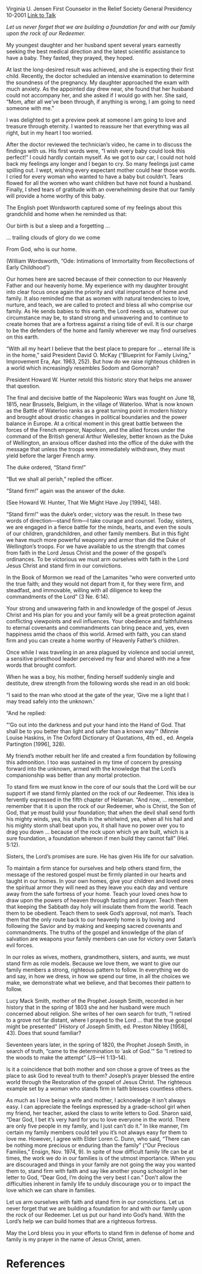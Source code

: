 Virginia U. Jensen
First Counselor in the Relief Society General Presidency
10-2001
[Link to Talk](https://www.churchofjesuschrist.org/study/general-conference/2001/10/stand-firm?lang=eng)

_Let us never forget that we are building a foundation for and with our family upon the rock of our Redeemer._

My youngest daughter and her husband spent several years earnestly seeking the best medical direction and the latest scientific assistance to have a baby. They fasted, they prayed, they hoped.

At last the long-desired result was achieved, and she is expecting their first child. Recently, the doctor scheduled an intensive examination to determine the soundness of the pregnancy. My daughter approached the exam with much anxiety. As the appointed day drew near, she found that her husband could not accompany her, and she asked if I would go with her. She said, “Mom, after all we’ve been through, if anything is wrong, I am going to need someone with me.”

I was delighted to get a preview peek at someone I am going to love and treasure through eternity. I wanted to reassure her that everything was all right, but in my heart I too worried.

After the doctor reviewed the technician’s video, he came in to discuss the findings with us. His first words were, “I wish every baby could look this perfect!” I could hardly contain myself. As we got to our car, I could not hold back my feelings any longer and I began to cry. So many feelings just came spilling out. I wept, wishing every expectant mother could hear those words. I cried for every woman who wanted to have a baby but couldn’t. Tears flowed for all the women who want children but have not found a husband. Finally, I shed tears of gratitude with an overwhelming desire that our family will provide a home worthy of this baby.

The English poet Wordsworth captured some of my feelings about this grandchild and home when he reminded us that:





Our birth is but a sleep and a forgetting …

… trailing clouds of glory do we come

From God, who is our home.





(William Wordsworth, “Ode: Intimations of Immortality from Recollections of Early Childhood”)





Our homes here are sacred because of their connection to our Heavenly Father and our heavenly home. My experience with my daughter brought into clear focus once again the priority and vital importance of home and family. It also reminded me that as women with natural tendencies to love, nurture, and teach, we are called to protect and bless all who comprise our family. As He sends babies to this earth, the Lord needs us, whatever our circumstance may be, to stand strong and unwavering and to continue to create homes that are a fortress against a rising tide of evil. It is our charge to be the defenders of the home and family wherever we may find ourselves on this earth.

“With all my heart I believe that the best place to prepare for … eternal life is in the home,” said President David O. McKay (“Blueprint for Family Living,” Improvement Era, Apr. 1963, 252). But how do we raise righteous children in a world which increasingly resembles Sodom and Gomorrah?

President Howard W. Hunter retold this historic story that helps me answer that question.

The final and decisive battle of the Napoleonic Wars was fought on June 18, 1815, near Brussels, Belgium, in the village of Waterloo. What is now known as the Battle of Waterloo ranks as a great turning point in modern history and brought about drastic changes in political boundaries and the power balance in Europe. At a critical moment in this great battle between the forces of the French emperor, Napoleon, and the allied forces under the command of the British general Arthur Wellesley, better known as the Duke of Wellington, an anxious officer dashed into the office of the duke with the message that unless the troops were immediately withdrawn, they must yield before the larger French army.

The duke ordered, “Stand firm!”

“But we shall all perish,” replied the officer.

“Stand firm!” again was the answer of the duke.

(See Howard W. Hunter, That We Might Have Joy [1994], 148).

“Stand firm!” was the duke’s order; victory was the result. In these two words of direction—stand firm—I take courage and counsel. Today, sisters, we are engaged in a fierce battle for the minds, hearts, and even the souls of our children, grandchildren, and other family members. But in this fight we have much more powerful weaponry and armor than did the Duke of Wellington’s troops. For we have available to us the strength that comes from faith in the Lord Jesus Christ and the power of the gospel’s ordinances. To be victorious we must arm ourselves with faith in the Lord Jesus Christ and stand firm in our convictions.

In the Book of Mormon we read of the Lamanites “who were converted unto the true faith; and they would not depart from it, for they were firm, and steadfast, and immovable, willing with all diligence to keep the commandments of the Lord” (3 Ne. 6:14).

Your strong and unwavering faith in and knowledge of the gospel of Jesus Christ and His plan for you and your family will be a great protection against conflicting viewpoints and evil influences. Your obedience and faithfulness to eternal covenants and commandments can bring peace and, yes, even happiness amid the chaos of this world. Armed with faith, you can stand firm and you can create a home worthy of Heavenly Father’s children.

Once while I was traveling in an area plagued by violence and social unrest, a sensitive priesthood leader perceived my fear and shared with me a few words that brought comfort.

When he was a boy, his mother, finding herself suddenly single and destitute, drew strength from the following words she read in an old book:

“I said to the man who stood at the gate of the year, ‘Give me a light that I may tread safely into the unknown.’

“And he replied:

“‘Go out into the darkness and put your hand into the Hand of God. That shall be to you better than light and safer than a known way’” (Minnie Louise Haskins, in The Oxford Dictionary of Quotations, 4th ed., ed. Angela Partington [1996], 328).

My friend’s mother rebuilt her life and created a firm foundation by following this admonition. I too was sustained in my time of concern by pressing forward into the unknown, armed with the knowledge that the Lord’s companionship was better than any mortal protection.

To stand firm we must know in the core of our souls that the Lord will be our support if we stand firmly planted on the rock of our Redeemer. This idea is fervently expressed in the fifth chapter of Helaman. “And now, … remember, remember that it is upon the rock of our Redeemer, who is Christ, the Son of God, that ye must build your foundation; that when the devil shall send forth his mighty winds, yea, his shafts in the whirlwind, yea, when all his hail and his mighty storm shall beat upon you, it shall have no power over you to drag you down … because of the rock upon which ye are built, which is a sure foundation, a foundation whereon if men build they cannot fall” (Hel. 5:12).

Sisters, the Lord’s promises are sure. He has given His life for our salvation.

To maintain a firm stance for ourselves and help others stand firm, the message of the restored gospel must be firmly planted in our hearts and taught in our homes. In your own homes, give your children and loved ones the spiritual armor they will need as they leave you each day and venture away from the safe fortress of your home. Teach your loved ones how to draw upon the powers of heaven through fasting and prayer. Teach them that keeping the Sabbath day holy will insulate them from the world. Teach them to be obedient. Teach them to seek God’s approval, not man’s. Teach them that the only route back to our heavenly home is by loving and following the Savior and by making and keeping sacred covenants and commandments. The truths of the gospel and knowledge of the plan of salvation are weapons your family members can use for victory over Satan’s evil forces.

In our roles as wives, mothers, grandmothers, sisters, and aunts, we must stand firm as role models. Because we love them, we want to give our family members a strong, righteous pattern to follow. In everything we do and say, in how we dress, in how we spend our time, in all the choices we make, we demonstrate what we believe, and that becomes their pattern to follow.

Lucy Mack Smith, mother of the Prophet Joseph Smith, recorded in her history that in the spring of 1803 she and her husband were much concerned about religion. She writes of her own search for truth, “I retired to a grove not far distant, where I prayed to the Lord … that the true gospel might be presented” (History of Joseph Smith, ed. Preston Nibley [1958], 43). Does that sound familiar?

Seventeen years later, in the spring of 1820, the Prophet Joseph Smith, in search of truth, “came to the determination to ‘ask of God.’” So “I retired to the woods to make the attempt” (JS—H 1:13–14).

Is it a coincidence that both mother and son chose a grove of trees as the place to ask God to reveal truth to them? Joseph’s prayer blessed the entire world through the Restoration of the gospel of Jesus Christ. The righteous example set by a woman who stands firm in faith blesses countless others.

As much as I love being a wife and mother, I acknowledge it isn’t always easy. I can appreciate the feelings expressed by a grade-school girl when my friend, her teacher, asked the class to write letters to God. Sharon said, “Dear God, I bet it’s very hard for you to love everyone in the world. There are only five people in my family, and I just can’t do it.” In like manner, I’m certain my family members could tell you it’s not always easy for them to love me. However, I agree with Elder Loren C. Dunn, who said, “There can be nothing more precious or enduring than the family” (“Our Precious Families,” Ensign, Nov. 1974, 9). In spite of how difficult family life can be at times, the work we do in our families is of the utmost importance. When you are discouraged and things in your family are not going the way you wanted them to, stand firm with faith and say like another young schoolgirl in her letter to God, “Dear God, I’m doing the very best I can.” Don’t allow the difficulties inherent in family life to unduly discourage you or to impact the love which we can share in families.

Let us arm ourselves with faith and stand firm in our convictions. Let us never forget that we are building a foundation for and with our family upon the rock of our Redeemer. Let us put our hand into God’s hand. With the Lord’s help we can build homes that are a righteous fortress.

May the Lord bless you in your efforts to stand firm in defense of home and family is my prayer in the name of Jesus Christ, amen.

# References
